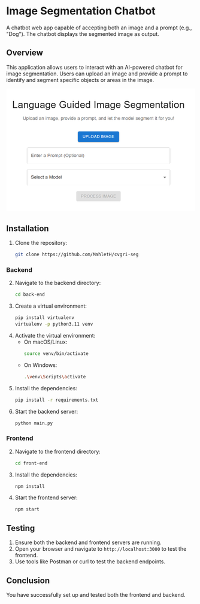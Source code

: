 # Image Segmentation Chatbot

A chatbot web app capable of accepting both an image and a prompt (e.g., "Dog"). The chatbot displays the segmented image as output.

## Overview

This application allows users to interact with an AI-powered chatbot for image segmentation. Users can upload an image and provide a prompt to identify and segment specific objects or areas in the image.

![UI](UI.png)


## Installation
1. Clone the repository:
    ```sh
    git clone https://github.com/MahletH/cvgri-seg
    ```
### Backend
2. Navigate to the backend directory:
    ```sh
    cd back-end
    ```
3. Create a virtual environment:
    ```sh
    pip install virtualenv
    virtualenv -p python3.11 venv
    ```
4. Activate the virtual environment:
    - On macOS/Linux:
        ```sh
        source venv/bin/activate
        ```
    - On Windows:
        ```sh
        .\venv\Scripts\activate
        ```
5. Install the dependencies:
    ```sh
    pip install -r requirements.txt
    ```
6. Start the backend server:
    ```sh
    python main.py
    ```

### Frontend
2. Navigate to the frontend directory:
    ```sh
    cd front-end
    ```
3. Install the dependencies:
    ```sh
    npm install
    ```
4. Start the frontend server:
    ```sh
    npm start
    ```

## Testing

1. Ensure both the backend and frontend servers are running.
2. Open your browser and navigate to `http://localhost:3000` to test the frontend.
3. Use tools like Postman or curl to test the backend endpoints.

## Conclusion

You have successfully set up and tested both the frontend and backend.